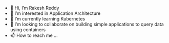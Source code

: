 - 👋 Hi, I’m Rakesh Reddy
- 👀 I’m interested in Application Architecture
- 🌱 I’m currently learning Kubernetes
- 💞️ I’m looking to collaborate on building simple applications to query data using containers
- 📫 How to reach me ...

<!---
007rak/007rak is a ✨ special ✨ repository because its `README.md` (this file) appears on your GitHub profile.
You can click the Preview link to take a look at your changes.
--->
